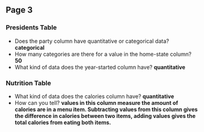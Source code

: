 ## Page 3

### Presidents Table
 - Does the party column have
   quantitative or categorical
   data?  **categorical**
 - How many categories are there for
   a value in the home-state column? **50**
 - What kind of data does the year-started
   column have?  **quantitative**

### Nutrition Table
 - What kind of data does the calories
   column have?  **quantitative**
 - How can you tell? **values in this
   column measure the amount of calories
   are in a menu item.  Subtracting 
   values from this column gives the 
   difference in calories between two items,
   adding values gives the total calories
   from eating both items.**

